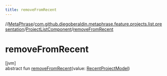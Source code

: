 ```yaml
---
title: removeFromRecent
---
```

//[MetaPhrase](../../../index.html)/[com.github.diegoberaldin.metaphrase.feature.projects.list.presentation](../index.html)/[ProjectListComponent](index.html)/[removeFromRecent](remove-from-recent.html)



# removeFromRecent



[jvm]\
abstract fun [removeFromRecent](remove-from-recent.html)(value: [RecentProjectModel](../../com.github.diegoberaldin.metaphrase.domain.project.data/-recent-project-model/index.html))




